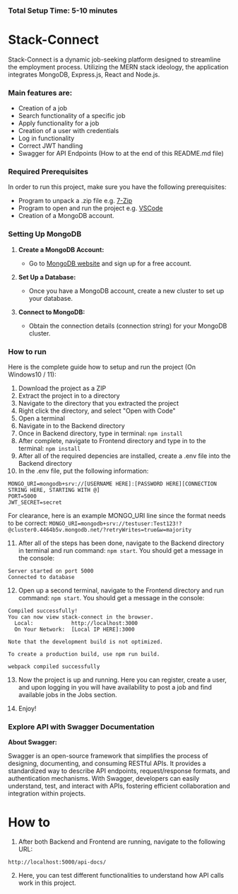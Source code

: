### Total Setup Time: 5-10 minutes

# Stack-Connect

Stack-Connect is a dynamic job-seeking platform designed to streamline the employment process.
Utilizing the MERN stack ideology, the application integrates MongoDB, Express.js, React and Node.js.

### Main features are: 
  - Creation of a job
  - Search functionality of a specific job
  - Apply functionality for a job
  - Creation of a user with credentials
  - Log in functionality
  - Correct JWT handling
  - Swagger for API Endpoints (How to at the end of this README.md file)

### Required Prerequisites

In order to run this project, make sure you have the following prerequisites:
  - Program to unpack a .zip file e.g. [7-Zip](https://www.7-zip.org/)
  - Program to open and run the project e.g. [VSCode](https://code.visualstudio.com/)
  - Creation of a MongoDB account.

### Setting Up MongoDB

1. **Create a MongoDB Account:**
   - Go to [MongoDB website](https://www.mongodb.com/) and sign up for a free account.

2. **Set Up a Database:**
   - Once you have a MongoDB account, create a new cluster to set up your database.

3. **Connect to MongoDB:**
   - Obtain the connection details (connection string) for your MongoDB cluster.

### How to run

Here is the complete guide how to setup and run the project (On Windows10 / 11):
  1. Download the project as a ZIP
  2. Extract the project in to a directory
  3. Navigate to the directory that you extracted the project
  4. Right click the directory, and select "Open with Code"
  5. Open a terminal
  6. Navigate in to the Backend directory
  7. Once in Backend directory, type in terminal: `npm install`
  8. After complete, navigate to Frontend directory and type in to the terminal: `npm install`
  9. After all of the required depencies are installed, create a .env file into the Backend directory
  10. In the .env file, put the following information:
```
MONGO_URI=mongodb+srv://[USERNAME HERE]:[PASSWORD HERE][CONNECTION STRING HERE, STARTING WITH @]
PORT=5000
JWT_SECRET=secret
```
For clearance, here is an example MONGO_URI line since the format needs to be correct: `MONGO_URI=mongodb+srv://testuser:Test123!?@cluster0.4464b5v.mongodb.net/?retryWrites=true&w=majority`

  11. After all of the steps has been done, navigate to the Backend directory in terminal and run command: `npm start`. You should get a message in the console:
```
Server started on port 5000
Connected to database
```
  12. Open up a second terminal, navigate to the Frontend directory and run command: `npm start`. You should get a message in the console:
```
Compiled successfully!
You can now view stack-connect in the browser.
  Local:            http://localhost:3000
  On Your Network:  [Local IP HERE]:3000

Note that the development build is not optimized.

To create a production build, use npm run build.

webpack compiled successfully
```
13. Now the project is up and running. Here you can register, create a user, and upon logging in you will have availability to post a job and find available jobs in the Jobs section.

14. Enjoy!

### Explore API with Swagger Documentation

**About Swagger:**

Swagger is an open-source framework that simplifies the process of designing, documenting, and consuming RESTful APIs. It provides a standardized way to describe API endpoints, request/response formats, and authentication mechanisms. With Swagger, developers can easily understand, test, and interact with APIs, fostering efficient collaboration and integration within projects.

# How to

1. After both Backend and Frontend are running, navigate to the following URL:
```
http://localhost:5000/api-docs/
```
2. Here, you can test different functionalities to understand how API calls work in this project.
  
